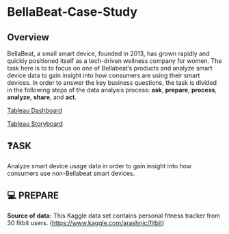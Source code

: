 # BellaBeat-Case-Study
## Overview
BellaBeat, a small smart device, founded in 2013, has grown rapidly and quickly positioned itself as a tech-driven wellness company for women. The task here is to to focus on one of Bellabeat’s products and analyze smart device data to gain insight into how consumers are using their smart devices. In order to answer the key business questions, the task is divided in the following steps of the data analysis process: **ask**, **prepare**, **process**, **analyze**, **share**, and **act**. 

[Tableau Dashboard](https://public.tableau.com/views/BellaBeatCaseStudy_17002247690100/Dashboard1?:language=en-GB&:display_count=n&:origin=viz_share_link)

[Tableau Storyboard](https://public.tableau.com/views/BellaBeatAnalysisStoryboard/Story1?:language=en-GB&:display_count=n&:origin=viz_share_link)

## ❓ASK
Analyze smart device usage data in order to gain insight into how consumers use non-Bellabeat smart devices.
##  💻 PREPARE
**Source of data:** This Kaggle data set contains personal fitness tracker from 30 fitbit users. (https://www.kaggle.com/arashnic/fitbit)
